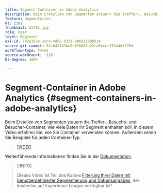 ```yaml
---
title: Segment-Container in Adobe Analytics
description: Beim Erstellen von Segmenten steuern die Treffer-, Besuchs- und Besucher-Container, wie viele Daten Ihr Segment enthalten soll. In diesem Video erfahren Sie, wie Sie Container verwenden können. Außerdem sehen Sie Beispiele für jeden Container-Typ.
feature: Segmentation
kt: 2301
thumbnail: 25401.jpg
role: User
level: Beginner
exl-id: 742e263e-2ac0-4d6e-b321-90691189d914
source-git-commit: 8fc641743bc9e07b838a22ca64ccc15344d52764
workflow-type: tm+mt
source-wordcount: '116'
ht-degree: 100%

---
```


# Segment-Container in Adobe Analytics {#segment-containers-in-adobe-analytics}

Beim Erstellen von Segmenten steuern die Treffer-, Besuchs- und Besucher-Container, wie viele Daten Ihr Segment enthalten soll. In diesem Video erfahren Sie, wie Sie Container verwenden können. Außerdem sehen Sie Beispiele für jeden Container-Typ.

>[!VIDEO](https://video.tv.adobe.com/v/25401/?quality=12&learn=on)

Weiterführende Informationen finden Sie in der [Dokumentation](https://experienceleague.adobe.com/docs/analytics/components/segmentation/seg-overview.html?lang=de).

>[!INFO]
>
> Dieses Video ist Teil des Kurses [Filterung Ihrer Daten mit benutzerdefinierter Segmentierung und Datumsangaben](https://experienceleague.adobe.com/?recommended=Analytics-U-1-2021.1.filterdata&amp;lang=de), der kostenlos auf Experience League verfügbar ist!
